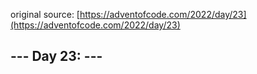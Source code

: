 original source: [https://adventofcode.com/2022/day/23](https://adventofcode.com/2022/day/23)
## --- Day 23:  ---
